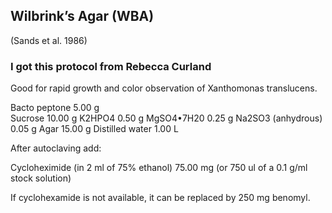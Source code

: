 ## Wilbrink’s Agar (WBA)
(Sands et al. 1986)
### I got this protocol from Rebecca Curland

Good for rapid growth and color observation of Xanthomonas translucens.
				
Bacto peptone	5.00 g	
Sucrose	10.00 g	
K2HPO4	0.50 g
MgSO4•7H20	0.25 g
Na2SO3 (anhydrous)	0.05 g
Agar	15.00 g
Distilled water	1.00 L

After autoclaving add:

Cycloheximide (in 2 ml of 75% ethanol)	75.00 mg
(or 750 ul of a 0.1 g/ml stock solution)

If cyclohexamide is not available, it can be replaced by 250 mg benomyl.

